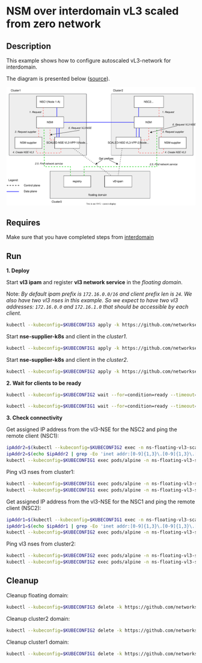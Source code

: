 # NSM over interdomain vL3 scaled from zero network

## Description

This example shows how to configure autoscaled vL3-network for interdomain.

The diagram is presented below ([source](https://drive.google.com/file/d/1Fv0g6N-wqlA1VKoeNAoysb6W3JAn8OTe/view?usp=sharing)).

![NSM kernel2kernel Diagram](./floating_vl3_autoscale.svg "NSM Kernel2Kernel Scheme")

## Requires

Make sure that you have completed steps from [interdomain](../../)

## Run

**1. Deploy**

Start **vl3 ipam** and register **vl3 network service** in the *floating domain*.

Note: *By default ipam prefix is `172.16.0.0/16` and client prefix len is `24`. We also have two vl3 nses in this example. So we expect to have two vl3 addresses: `172.16.0.0` and `172.16.1.0` that should be accessible by each client.*
```bash
kubectl --kubeconfig=$KUBECONFIG3 apply -k https://github.com/networkservicemesh/deployments-k8s/examples/multicluster/usecases/floating_vl3-scale-from-zero/cluster3?ref=4a39b0f772a1a70fafcefb432c768b80f86708bf
```

Start **nse-supplier-k8s** and client in the *cluster1*.
```bash
kubectl --kubeconfig=$KUBECONFIG1 apply -k https://github.com/networkservicemesh/deployments-k8s/examples/multicluster/usecases/floating_vl3-scale-from-zero/cluster1?ref=4a39b0f772a1a70fafcefb432c768b80f86708bf
```

Start **nse-supplier-k8s** and client in the *cluster2*.
```bash
kubectl --kubeconfig=$KUBECONFIG2 apply -k https://github.com/networkservicemesh/deployments-k8s/examples/multicluster/usecases/floating_vl3-scale-from-zero/cluster2?ref=4a39b0f772a1a70fafcefb432c768b80f86708bf
```

**2. Wait for clients to be ready**

```bash
kubectl --kubeconfig=$KUBECONFIG2 wait --for=condition=ready --timeout=1m pod -l app=alpine -n ns-floating-vl3-scale-from-zero
```
```bash
kubectl --kubeconfig=$KUBECONFIG1 wait --for=condition=ready --timeout=1m pod -l app=alpine -n ns-floating-vl3-scale-from-zero
```

**3. Check connectivity**

Get assigned IP address from the vl3-NSE for the NSC2 and ping the remote client (NSC1):
```bash
ipAddr2=$(kubectl --kubeconfig=$KUBECONFIG2 exec -n ns-floating-vl3-scale-from-zero pods/alpine -- ifconfig nsm-1)
ipAddr2=$(echo $ipAddr2 | grep -Eo 'inet addr:[0-9]{1,3}\.[0-9]{1,3}\.[0-9]{1,3}\.[0-9]{1,3}'| cut -c 11-)
kubectl --kubeconfig=$KUBECONFIG1 exec pods/alpine -n ns-floating-vl3-scale-from-zero -- ping -c 4 $ipAddr2
```

Ping vl3 nses from cluster1:
```bash
kubectl --kubeconfig=$KUBECONFIG1 exec pods/alpine -n ns-floating-vl3-scale-from-zero -- ping -c 4 172.16.0.0
kubectl --kubeconfig=$KUBECONFIG1 exec pods/alpine -n ns-floating-vl3-scale-from-zero -- ping -c 4 172.16.1.0
```

Get assigned IP address from the vl3-NSE for the NSC1 and ping the remote client (NSC2):
```bash
ipAddr1=$(kubectl --kubeconfig=$KUBECONFIG1 exec -n ns-floating-vl3-scale-from-zero pods/alpine -- ifconfig nsm-1)
ipAddr1=$(echo $ipAddr1 | grep -Eo 'inet addr:[0-9]{1,3}\.[0-9]{1,3}\.[0-9]{1,3}\.[0-9]{1,3}'| cut -c 11-)
kubectl --kubeconfig=$KUBECONFIG2 exec pods/alpine -n ns-floating-vl3-scale-from-zero -- ping -c 4 $ipAddr1
```

Ping vl3 nses from cluster2:
```bash
kubectl --kubeconfig=$KUBECONFIG2 exec pods/alpine -n ns-floating-vl3-scale-from-zero -- ping -c 4 172.16.0.0
kubectl --kubeconfig=$KUBECONFIG2 exec pods/alpine -n ns-floating-vl3-scale-from-zero -- ping -c 4 172.16.1.0
```

## Cleanup

Cleanup floating domain:
```bash
kubectl --kubeconfig=$KUBECONFIG3 delete -k https://github.com/networkservicemesh/deployments-k8s/examples/multicluster/usecases/floating_vl3-scale-from-zero/cluster3?ref=4a39b0f772a1a70fafcefb432c768b80f86708bf
```

Cleanup cluster2 domain:
```bash
kubectl --kubeconfig=$KUBECONFIG2 delete -k https://github.com/networkservicemesh/deployments-k8s/examples/multicluster/usecases/floating_vl3-scale-from-zero/cluster2?ref=4a39b0f772a1a70fafcefb432c768b80f86708bf
```

Cleanup cluster1 domain:
```bash
kubectl --kubeconfig=$KUBECONFIG1 delete -k https://github.com/networkservicemesh/deployments-k8s/examples/multicluster/usecases/floating_vl3-scale-from-zero/cluster1?ref=4a39b0f772a1a70fafcefb432c768b80f86708bf
```
